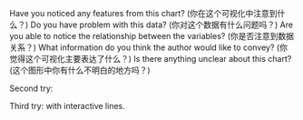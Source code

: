 Have you noticed any features from this chart? (你在这个可视化中注意到什么？)
Do you have problem with this data? (你对这个数据有什么问题吗？)
Are you able to notice the relationship between the variables? (你是否注意到数据关系？)
What information do you think the author would like to convey?  (你觉得这个可视化主要表达了什么？)
Is there anything unclear about this chart? (这个图形中你有什么不明白的地方吗？)

Second try:

Third try: with interactive lines.
